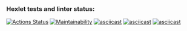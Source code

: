 ### Hexlet tests and linter status:
[![Actions Status](https://github.com/DREU007/python-project-49/workflows/hexlet-check/badge.svg)](https://github.com/DREU007/python-project-49/actions)
[![Maintainability](https://api.codeclimate.com/v1/badges/06c5399872825a086ca9/maintainability)](https://codeclimate.com/github/DREU007/python-project-49/maintainability)
[![asciicast](https://asciinema.org/a/OgtYYBaGxxeHF3fjqUKp6pqgM.svg)](https://asciinema.org/a/OgtYYBaGxxeHF3fjqUKp6pqgM "Install guide & brain-even game example")
[![asciicast](https://asciinema.org/a/3SOj8EWBq5VJ7Eub7n3lbl9pZ.svg)](https://asciinema.org/a/3SOj8EWBq5VJ7Eub7n3lbl9pZ "Brain-calc game example")
[![asciicast](https://asciinema.org/a/WSMghIIhIJP0TWOC0T6z4CsJQ.svg)](https://asciinema.org/a/WSMghIIhIJP0TWOC0T6z4CsJQ "Brain-gcd game example")

